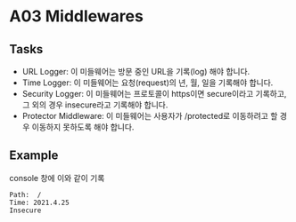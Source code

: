 # A03 Middlewares

## Tasks

- URL Logger: 이 미들웨어는 방문 중인 URL을 기록(log) 해야 합니다.
- Time Logger: 이 미들웨어는 요청(request)의 년, 월, 일을 기록해야 합니다.
- Security Logger: 이 미들웨어는 프로토콜이 https이면 secure이라고 기록하고, 그 외의 경우 insecure라고 기록해야 합니다.
- Protector Middleware: 이 미들웨어는 사용자가 /protected로 이동하려고 할 경우 이동하지 못하도록 해야 합니다.

## Example

console 창에 이와 같이 기록

```
Path:  /
Time: 2021.4.25
Insecure
```
